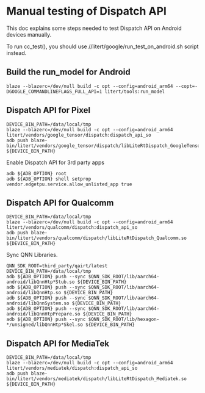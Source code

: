 # Manual testing of Dispatch API

This doc explains some steps needed to test Dispatch API on Android devices
manually.

To run cc_test(), you should use
//litert/google/run_test_on_android.sh script instead.

## Build the run_model for Android

```
blaze --blazerc=/dev/null build -c opt --config=android_arm64 --copt=-DGOOGLE_COMMANDLINEFLAGS_FULL_API=1 litert/tools:run_model
```

## Dispatch API for Pixel

```
DEVICE_BIN_PATH=/data/local/tmp
blaze --blazerc=/dev/null build -c opt --config=android_arm64 litert/vendors/google_tensor/dispatch:dispatch_api_so
adb push blaze-bin/litert/vendors/google_tensor/dispatch/libLiteRtDispatch_GoogleTensor.so ${DEVICE_BIN_PATH}
```

Enable Dispatch API for 3rd party apps

```
adb ${ADB_OPTION} root
adb ${ADB_OPTION} shell setprop vendor.edgetpu.service.allow_unlisted_app true
```

## Dispatch API for Qualcomm

```
DEVICE_BIN_PATH=/data/local/tmp
blaze --blazerc=/dev/null build -c opt --config=android_arm64 litert/vendors/qualcomm/dispatch:dispatch_api_so
adb push blaze-bin/litert/vendors/qualcomm/dispatch/libLiteRtDispatch_Qualcomm.so ${DEVICE_BIN_PATH}
```

Sync QNN Libraries.

```
QNN_SDK_ROOT=third_party/qairt/latest
DEVICE_BIN_PATH=/data/local/tmp
adb ${ADB_OPTION} push --sync $QNN_SDK_ROOT/lib/aarch64-android/libQnnHtp*Stub.so ${DEVICE_BIN_PATH}
adb ${ADB_OPTION} push --sync $QNN_SDK_ROOT/lib/aarch64-android/libQnnHtp.so ${DEVICE_BIN_PATH}
adb ${ADB_OPTION} push --sync $QNN_SDK_ROOT/lib/aarch64-android/libQnnSystem.so ${DEVICE_BIN_PATH}
adb ${ADB_OPTION} push --sync $QNN_SDK_ROOT/lib/aarch64-android/libQnnHtpPrepare.so ${DEVICE_BIN_PATH}
adb ${ADB_OPTION} push --sync $QNN_SDK_ROOT/lib/hexagon-*/unsigned/libQnnHtp*Skel.so ${DEVICE_BIN_PATH}
```

## Dispatch API for MediaTek

```
DEVICE_BIN_PATH=/data/local/tmp
blaze --blazerc=/dev/null build -c opt --config=android_arm64 litert/vendors/mediatek/dispatch:dispatch_api_so
adb push blaze-bin/litert/vendors/mediatek/dispatch/libLiteRtDispatch_Mediatek.so ${DEVICE_BIN_PATH}
```
